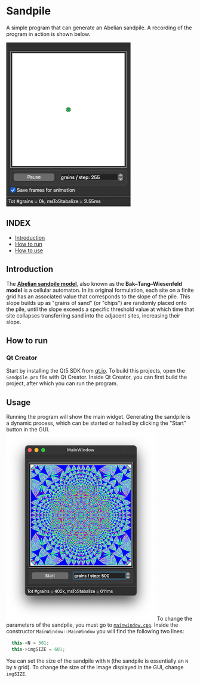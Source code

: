 # Sandpile
A simple program that can generate an Abelian sandpile. A recording of the program in action is shown below.

![](images/sandgif.gif)

## INDEX
 * [Introduction](#introduction)
 * [How to run](#how-to-run)
 * [How to use](#usage)


## Introduction
The [**Abelian sandpile model**](https://en.wikipedia.org/wiki/Abelian_sandpile_model), also known as the **Bak–Tang–Wiesenfeld model** is a cellular automaton. In its original formulation, each site on a finite grid has an associated value that corresponds to the slope of the pile. This slope builds up as "grains of sand" (or "chips") are randomly placed onto the pile, until the slope exceeds a specific threshold value at which time that site collapses transferring sand into the adjacent sites, increasing their slope. 


## How to run

### Qt Creator
Start by installing the Qt5 SDK from [qt.io](https://www.qt.io/download). 
To build this projects, open the `Sandpile.pro` file with Qt Creator. Inside Qt Creator, you can first build the project, after which you can run the program.


## Usage
Running the program will show the main widget. Generating the sandpile is a dynamic process, which can be started or halted by clicking the "Start" button in the GUI.
![](images/sandpile_GUI.png)
To change the parameters of the sandpile, you must go to [`mainwindow.cpp`](mainwindow.cpp). Inside the constructor `MainWindow::MainWindow` you will find the following two lines:

```cpp
  this->N = 301;
  this->imgSIZE = 601;
```

You can set the size of the sandpile with `N` (the sandpile is essentially an `N` by `N` grid).
To change the size of the image displayed in the GUI, change `imgSIZE`.

